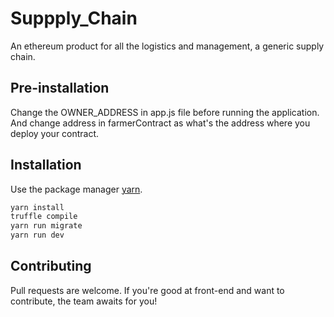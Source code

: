 # Suppply_Chain

An ethereum product for all the logistics and management, a generic supply chain.

## Pre-installation
Change the OWNER_ADDRESS in app.js file before running the application. And change address in farmerContract as what's the address where you deploy your contract.


## Installation

Use the package manager [yarn](https://yarnpkg.com/).

```bash
yarn install
truffle compile
yarn run migrate
yarn run dev
```




## Contributing
Pull requests are welcome. If you're good at front-end and want to contribute, the team awaits for you! 

